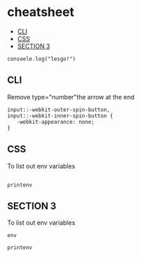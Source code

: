 # cheatsheet

* [CLI](#cli)
* [CSS](#css)
* [SECTION 3](#section-3)

```
consoele.log("lesgo!")
```


## CLI
Remove type="number"the arrow at the end
```
input::-webkit-outer-spin-button,
input::-webkit-inner-spin-button {
   -webkit-appearance: none;
}
```

## CSS
To list out env variables
```

```
```
printenv
```

## SECTION 3
To list out env variables
```
env
```
```
printenv
```

